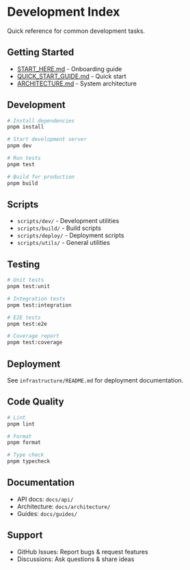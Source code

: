# Development Index

Quick reference for common development tasks.

## Getting Started
- [START_HERE.md](../START_HERE.md) - Onboarding guide
- [QUICK_START_GUIDE.md](../QUICK_START_GUIDE.md) - Quick start
- [ARCHITECTURE.md](./ARCHITECTURE.md) - System architecture

## Development
```bash
# Install dependencies
pnpm install

# Start development server
pnpm dev

# Run tests
pnpm test

# Build for production
pnpm build
```

## Scripts
- `scripts/dev/` - Development utilities
- `scripts/build/` - Build scripts
- `scripts/deploy/` - Deployment scripts
- `scripts/utils/` - General utilities

## Testing
```bash
# Unit tests
pnpm test:unit

# Integration tests
pnpm test:integration

# E2E tests
pnpm test:e2e

# Coverage report
pnpm test:coverage
```

## Deployment
See `infrastructure/README.md` for deployment documentation.

## Code Quality
```bash
# Lint
pnpm lint

# Format
pnpm format

# Type check
pnpm typecheck
```

## Documentation
- API docs: `docs/api/`
- Architecture: `docs/architecture/`
- Guides: `docs/guides/`

## Support
- GitHub Issues: Report bugs & request features
- Discussions: Ask questions & share ideas
